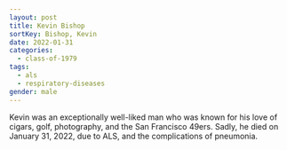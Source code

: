 ```yaml
---
layout: post
title: Kevin Bishop
sortKey: Bishop, Kevin
date: 2022-01-31
categories:
  - class-of-1979
tags:
  - als
  - respiratory-diseases
gender: male
---
```

Kevin was an exceptionally well-liked man who was known for his love of cigars, golf, photography, and the San Francisco 49ers. Sadly, he died on January 31, 2022, due to ALS, and the complications of pneumonia.